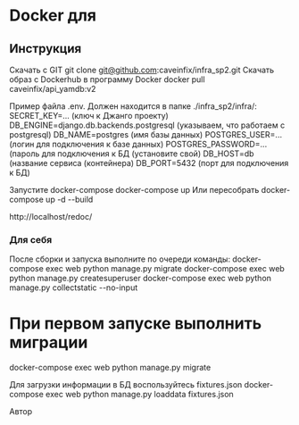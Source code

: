 # Docker для
## Инструкция
Скачать с GIT
git clone git@github.com:caveinfix/infra_sp2.git
Скачать образ с Dockerhub в программу Docker
docker pull caveinfix/api_yamdb:v2

Пример файла .env. Должен находится в папке ./infra_sp2/infra/:
SECRET_KEY=... (ключ к Джанго проекту)
DB_ENGINE=django.db.backends.postgresql (указываем, что работаем с postgresql)
DB_NAME=postgres (имя базы данных)
POSTGRES_USER=... (логин для подключения к базе данных)
POSTGRES_PASSWORD=... (пароль для подключения к БД (установите свой)
DB_HOST=db (название сервиса (контейнера)
DB_PORT=5432 (порт для подключения к БД)

Запустите docker-compose
docker-compose up
Или пересобрать
docker-compose up -d --build

http://localhost/redoc/


### Для себя
После сборки и запуска выполните по очереди команды:
docker-compose exec web python manage.py migrate
docker-compose exec web python manage.py createsuperuser
docker-compose exec web python manage.py collectstatic --no-input 

# При первом запуске выполнить миграции
docker-compose exec web python manage.py migrate

Для загрузки информации в БД воспользуйтесь fixtures.json
docker-compose exec web python manage.py loaddata fixtures.json

Автор
